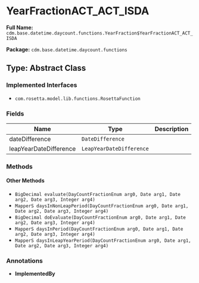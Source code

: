 # YearFractionACT_ACT_ISDA

**Full Name:** `cdm.base.datetime.daycount.functions.YearFraction$YearFractionACT_ACT_ISDA`

**Package:** `cdm.base.datetime.daycount.functions`

## Type: Abstract Class

### Implemented Interfaces

- `com.rosetta.model.lib.functions.RosettaFunction`

### Fields

| Name | Type | Description |
|------|------|-------------|
| dateDifference | `DateDifference` |  |
| leapYearDateDifference | `LeapYearDateDifference` |  |

### Methods

#### Other Methods

- `BigDecimal evaluate(DayCountFractionEnum arg0, Date arg1, Date arg2, Date arg3, Integer arg4)`
- `MapperS daysInNonLeapPeriod(DayCountFractionEnum arg0, Date arg1, Date arg2, Date arg3, Integer arg4)`
- `BigDecimal doEvaluate(DayCountFractionEnum arg0, Date arg1, Date arg2, Date arg3, Integer arg4)`
- `MapperS daysInPeriod(DayCountFractionEnum arg0, Date arg1, Date arg2, Date arg3, Integer arg4)`
- `MapperS daysInLeapYearPeriod(DayCountFractionEnum arg0, Date arg1, Date arg2, Date arg3, Integer arg4)`

### Annotations

- **ImplementedBy**

